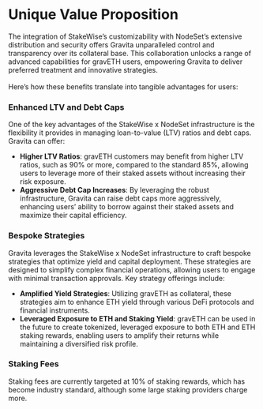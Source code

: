 # Unique Value Proposition

The integration of StakeWise’s customizability with NodeSet’s extensive distribution and security offers Gravita unparalleled control and transparency over its collateral base. This collaboration unlocks a range of advanced capabilities for gravETH users, empowering Gravita to deliver preferred treatment and innovative strategies. \
\
Here’s how these benefits translate into tangible advantages for users:

### **Enhanced LTV and Debt Caps**

One of the key advantages of the StakeWise x NodeSet infrastructure is the flexibility it provides in managing loan-to-value (LTV) ratios and debt caps. Gravita can offer:

* **Higher LTV Ratios**: gravETH customers may benefit from higher LTV ratios, such as 90% or more, compared to the standard 85%, allowing users to leverage more of their staked assets without increasing their risk exposure.
* **Aggressive Debt Cap Increases**: By leveraging the robust infrastructure, Gravita can raise debt caps more aggressively, enhancing users’ ability to borrow against their staked assets and maximize their capital efficiency.

### **Bespoke Strategies**

Gravita leverages the StakeWise x NodeSet infrastructure to craft bespoke strategies that optimize yield and capital deployment. These strategies are designed to simplify complex financial operations, allowing users to engage with minimal transaction approvals. Key strategy offerings include:

* **Amplified Yield Strategies**: Utilizing gravETH as collateral, these strategies aim to enhance ETH yield through various DeFi protocols and financial instruments.
* **Leveraged Exposure to ETH and Staking Yield**: gravETH can be used in the future to create tokenized, leveraged exposure to both ETH and ETH staking rewards, enabling users to amplify their returns while maintaining a diversified risk profile.

### Staking Fees

Staking fees are currently targeted at 10% of staking rewards, which has become industry standard, although some large staking providers charge more.
